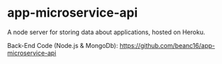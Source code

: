 # app-microservice-api

A node server for storing data about applications, hosted on Heroku.

<!--
API Documentation:
[//]: # https://app-microservice-api.herokuapp.com/api-docs
-->

Back-End Code (Node.js & MongoDb):
https://github.com/beanc16/app-microservice-api
